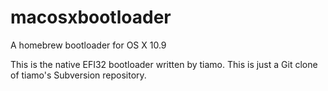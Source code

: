 macosxbootloader
================

A homebrew bootloader for OS X 10.9

This is the native EFI32 bootloader written by tiamo. This is just a
Git clone of tiamo's Subversion repository.
